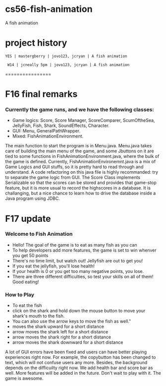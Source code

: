 cs56-fish-animation
===================

A fish animation

project history
===============
```
YES | mastergberry | jovo123, jcryan | A fish animation
```
```
 W14 | jcneally 5pm | jovo123, jcryan | A fish animation
```
================

# F16 final remarks

### Currently the game runs, and we have the following classes:
* Game logics: Score, Score Manager, ScoreComparer, ScumOftheSea, JellyFish, Fish, Shark, SoundEffects, Character.
* GUI: Menu, GeneralPathWrapper.
* Mixed: FishAnimationEnvironment.


The main function to start the program is in Menu.java. Menu.java takes care of building the main menu of the game, and some Jbuttons on it are tied to some functions in FishAnimationEnvironment.java, where the bulk of the game is defined. Currently, FishAnimationEnvironemnt.java is a mix of Game Logics and GUI stuffs, so it is pretty hard to read through and understand. A code refactoring on this java file is highly recommanded: try to separate the game logic from GUI. The Score Class implements Serializable so that the scores can be stored and provides that game-stop feature, but it is more usual to record the highscores in a database. It is challanging, but a nice chance to learn how to drive the database inside a Java program using JDBC. 

# F17 update

### Welcome to Fish Animation
* Hello! The goal of the game is to eat as many fish as you can
* To help developers add more features, the game is set to win whenver you get 50 points
* There's no time limit, but watch out! Jellyfish are out to get you!
* If you eat the jellyfish, you'll lose health!
* If your health is 0 or you get too many negative points, you lose.
* There are three different difficulties, so test your skills on all of them! Good eating!


### How to Play
* To eat the fish
* click on the shark and hold down the mouse button to move your shark's mouth to the fish.
* You can also use the arrow keys to move the fish as well."
* moves the shark upward for a short distance
* arrow moves the shark left for a short distance
* arrow moves the shark right for a short distance
* arrow moves the shark downward for a short distance

A lot of GUI errors have been fixed and users can have better playing experiences right now. For example, the copybutton has been changed to text, which will not confuse users any more. Besides, the background depends on the difficuilty right now. We add health bar and score bar as well. More features will be added in the future. Don't wait to play with it. The game is awesome.